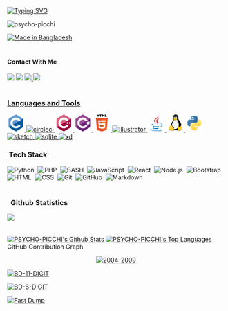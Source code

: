 [![Typing SVG](https://readme-typing-svg.herokuapp.com?color=%2336BCF7&lines=IT'S+A+BRAND+PSYCHO+PICCHI+BRO+)](https://git.io/typing-svg) 



<p align="left"> <img src="https://komarev.com/ghpvc/?username=psycho-picchi&label=Profile%20views&color=0e75b6&style=flat" alt="psycho-picchi" /> </p>
<p align="left">
<a href="#"><img title="Made in Bangladesh" src="https://img.shields.io/badge/MADE%20IN-BANGLADESH-green?colorA=%23ff0000&colorB=%23017e40&style=for-the-badge"></a>

#
#### Contact With Me
[![](https://img.shields.io/badge/Facebook-blue?logo=Facebook&logoColor=blue&labelColor=white)](https://www.facebook.com/ps7c8o.p133h1)
[![](https://img.shields.io/badge/Whatsapp-CHAT-red?logo=Whatsapp&logoColor=Brightgreen&labelColor=white)](https://chat.whatsapp.com/C4Zj6G65DhHEdY9P2Gss0k?text=Asalamualaikum+bang) 
<a href="https://github.com/PSYCHO-PICCHI"><img src="https://img.shields.io/badge/Github-black?logo=Github&logoColor=black&labelColor=white"> 
<a href="https://www.instagram.com/psycho_picchi"><img src="https://img.shields.io/badge/Instagram-red?logo=Instagram&logoColor=purple&labelColor=white">
#


<h3 align="left">Languages and Tools</h3>
<p align="left"> <a href="https://www.cprogramming.com/" target="_blank" rel="noreferrer"> <img src="https://raw.githubusercontent.com/devicons/devicon/master/icons/c/c-original.svg" alt="c" width="40" height="40"/> </a> <a href="https://circleci.com" target="_blank" rel="noreferrer"> <img src="https://www.vectorlogo.zone/logos/circleci/circleci-icon.svg" alt="circleci" width="40" height="40"/> </a> <a href="https://www.w3schools.com/cpp/" target="_blank" rel="noreferrer"> <img src="https://raw.githubusercontent.com/devicons/devicon/master/icons/cplusplus/cplusplus-original.svg" alt="cplusplus" width="40" height="40"/> </a> <a href="https://www.w3schools.com/cs/" target="_blank" rel="noreferrer"> <img src="https://raw.githubusercontent.com/devicons/devicon/master/icons/csharp/csharp-original.svg" alt="csharp" width="40" height="40"/> </a> <a href="https://www.w3.org/html/" target="_blank" rel="noreferrer"> <img src="https://raw.githubusercontent.com/devicons/devicon/master/icons/html5/html5-original-wordmark.svg" alt="html5" width="40" height="40"/> </a> <a href="https://www.adobe.com/in/products/illustrator.html" target="_blank" rel="noreferrer"> <img src="https://www.vectorlogo.zone/logos/adobe_illustrator/adobe_illustrator-icon.svg" alt="illustrator" width="40" height="40"/> </a> <a href="https://www.java.com" target="_blank" rel="noreferrer"> <img src="https://raw.githubusercontent.com/devicons/devicon/master/icons/java/java-original.svg" alt="java" width="40" height="40"/> </a> <a href="https://www.linux.org/" target="_blank" rel="noreferrer"> <img src="https://raw.githubusercontent.com/devicons/devicon/master/icons/linux/linux-original.svg" alt="linux" width="40" height="40"/> </a> <a href="https://www.python.org" target="_blank" rel="noreferrer"> <img src="https://raw.githubusercontent.com/devicons/devicon/master/icons/python/python-original.svg" alt="python" width="40" height="40"/> </a> <a href="https://www.sketch.com/" target="_blank" rel="noreferrer"> <img src="https://www.vectorlogo.zone/logos/sketchapp/sketchapp-icon.svg" alt="sketch" width="40" height="40"/> </a> <a href="https://www.sqlite.org/" target="_blank" rel="noreferrer"> <img src="https://www.vectorlogo.zone/logos/sqlite/sqlite-icon.svg" alt="sqlite" width="40" height="40"/> </a> <a href="https://www.adobe.com/products/xd.html" target="_blank" rel="noreferrer"> <img src="https://cdn.worldvectorlogo.com/logos/adobe-xd.svg" alt="xd" width="40" height="40"/> </a> </p>

### &nbsp;Tech Stack

![Python](https://img.shields.io/badge/-Python-05122A?style=flat&logo=python)&nbsp;
![PHP](https://img.shields.io/badge/-Php-000000?style=flat&logo=php)&nbsp;
![BASH](https://img.shields.io/badge/-BASH-000000?style=flat&logo=shell)&nbsp;
![JavaScript](https://img.shields.io/badge/-JavaScript-05122A?style=flat&logo=javascript)&nbsp;
![React](https://img.shields.io/badge/-React-05122A?style=flat&logo=react)&nbsp;
![Node.js](https://img.shields.io/badge/-Node.js-05122A?style=flat&logo=node.js)&nbsp;
![Bootstrap](https://img.shields.io/badge/-Bootstrap-05122A?style=flat&logo=bootstrap&logoColor=563D7C)\
![HTML](https://img.shields.io/badge/-HTML-05122A?style=flat&logo=HTML5)&nbsp;
![CSS](https://img.shields.io/badge/-CSS-05122A?style=flat&logo=CSS3&logoColor=1572B6)&nbsp;
![Git](https://img.shields.io/badge/-Git-05122A?style=flat&logo=git)&nbsp;
![GitHub](https://img.shields.io/badge/-GitHub-05122A?style=flat&logo=github)&nbsp;
![Markdown](https://img.shields.io/badge/-Markdown-05122A?style=flat&logo=markdown)\
<br/>

### &nbsp; Github Statistics </i></b></h3>
<a href="https://github.com/PSYCHO-PICCHI"><img width=550 src="https://github-profile-trophy.vercel.app/?username=PSYCHO-PICCHI&theme=dracula&no-frame=true&title=Followers,Stars,Commit,Repository,Issues"/></a>

<br/>
<a href="https://github.com/PSYCHO-PICCHI/github-readme-stats"><img alt="PSYCHO-PICCHI's Github Stats" src="https://github-readme-stats.vercel.app/api?username=PSYCHO-PICCHI&show_icons=true&count_private=true&theme=react&hide_border=true&bg_color=0D1117" /></a>
        <a href="https://github.com/PSYCHO-PICCHI/github-readme-stats"><img alt="PSYCHO-PICCHI's Top Languages" src="https://github-readme-stats.vercel.app/api/top-langs/?username=PSYCHO-PICCHI&langs_count=8&count_private=true&layout=compact&theme=react&hide_border=true&bg_color=0D1117" /></a>
          <br/>
GitHub Contribution Graph
</p>
<p align="center"> 
<a href="https://github.com/PSYCHO-PICCHI/2004-2009"><img title="2004-2009" src="https://github-readme-stats.vercel.app/api/pin/?username=PSYCHO-PICCHI&repo=2004-2009&theme=vision-friendly-dark"></a>

<a href="https://github.com/PSYCHO-PICCHI/BD-11-DIGIT"><img title="BD-11-DIGIT" src="https://github-readme-stats.vercel.app/api/pin/?username=PSYCHO-PICCHI&repo=BD-11-DIGIT&theme=vision-friendly-dark"></a>

<a href="https://github.com/PSYCHO-PICCHI/BD-6-DIGIT.git"><img title="BD-6-DIGIT" src="https://github-readme-stats.vercel.app/api/pin/?username=PSYCHO-PICCHI&repo=BD-6-DIGIT&theme=gotham"></a> 

<a href="https://github.com/PSYCHO-PICCHI/Fast-Dump.git"><img title="Fast Dump" src="https://github-readme-stats.vercel.app/api/pin/?username=PSYCHO-PICCHI&repo=Fast-Dump&theme=gotham"></a>
